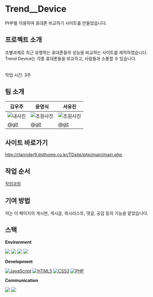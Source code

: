 # Trend__Device
PHP를 이용하여 휴대폰 비교하기 사이트를 만들었습니다.

## 프로젝트 소개
조별과제로 최근 유행하는 휴대폰들의 성능을 비교하는 사이트를 제작하였습니다.   
Trend Device는 각종 휴대폰들을 비교하고, 사람들과 소통할 수 있습니다.   
<br>
<br>
작업 시간: 3주

## 팀 소개
| 김우주 | 윤영식 | 서유진 |
| -------- | -------- | -------- |
| <img alt="내사진" src="https://github.com/rlanrid/webs2024/blob/main/TDsite/assets/img/profile.png">  | <img alt="조원사진" src="https://github.com/rlanrid/webs2024/blob/main/TDsite/assets/img/profile.png"> | <img alt="조원사진" src="https://github.com/rlanrid/webs2024/blob/main/TDsite/assets/img/profile.png">  |
| [@git](https://github.com/rlanrid)  | [@git](#)  | [@git](#)  |

## 사이트 바로가기
http://rlanrider9.dothome.co.kr/TDsite/php/main/main.php

## 작업 순서
[작업과정](http://rlanrider9.dothome.co.kr/TDsite/index.html)


## 기여 방법
저는 이 페이지의 게시판, 게시글, 위시리스트, 댓글, 공감 등의 기능을 맡았습니다.


## 스택
**Environment**
<div>
    <img src="https://img.shields.io/badge/VisualStudioCode-007ACC?style=flat-square&logo=VisualStudioCode&logoColor=white">
    <img src="https://img.shields.io/badge/Github-181717?style=flat-square&logo=Github&logoColor=white"> 
    <img src="https://img.shields.io/badge/Git-F05032?style=flat-square&logo=Git&logoColor=white">
    <img src="https://img.shields.io/badge/Filezilla-BF0000?style=flat-square&logo=Filezilla&logoColor=white">
</div>
  
**Development**
<div>
  <a href="#"><img alt="JavaScript" src="https://img.shields.io/badge/JavaScript-F7DF1E?style=flat&logo=JavaScript&logoColor=white"></a>
  <a href="#"><img alt="HTML5" src="https://img.shields.io/badge/HTML5-E34F26?logo=HTML5&logoColor=white"></a>
  <a href="#"><img alt="CSS3" src="https://img.shields.io/badge/CSS3-1572B6?logo=CSS3&logoColor=white"></a>
  <a href="#"><img alt="PHP" src="https://img.shields.io/badge/PHP-777BB4?logo=PHP&logoColor=white"></a>
</div>

**Communication**
<div>
    <img src="https://img.shields.io/badge/Slack-4A154B?style=flat-square&logo=Slack&logoColor=white">
    <img src="https://img.shields.io/badge/Notion-000000?style=flat-square&logo=Notion&logoColor=white">
</div>
